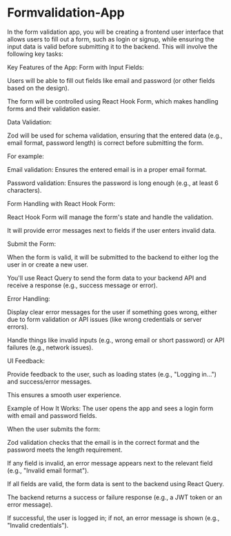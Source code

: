 # Formvalidation-App
In the form validation app, you will be creating a frontend user interface that allows users to fill out a form, such as login or signup, while ensuring the input data is valid before submitting it to the backend. This will involve the following key tasks:

Key Features of the App:
Form with Input Fields:

Users will be able to fill out fields like email and password (or other fields based on the design).

The form will be controlled using React Hook Form, which makes handling forms and their validation easier.

Data Validation:

Zod will be used for schema validation, ensuring that the entered data (e.g., email format, password length) is correct before submitting the form.

For example:

Email validation: Ensures the entered email is in a proper email format.

Password validation: Ensures the password is long enough (e.g., at least 6 characters).

Form Handling with React Hook Form:

React Hook Form will manage the form's state and handle the validation.

It will provide error messages next to fields if the user enters invalid data.

Submit the Form:

When the form is valid, it will be submitted to the backend to either log the user in or create a new user.

You'll use React Query to send the form data to your backend API and receive a response (e.g., success message or error).

Error Handling:

Display clear error messages for the user if something goes wrong, either due to form validation or API issues (like wrong credentials or server errors).

Handle things like invalid inputs (e.g., wrong email or short password) or API failures (e.g., network issues).

UI Feedback:

Provide feedback to the user, such as loading states (e.g., "Logging in...") and success/error messages.

This ensures a smooth user experience.

Example of How It Works:
The user opens the app and sees a login form with email and password fields.

When the user submits the form:

Zod validation checks that the email is in the correct format and the password meets the length requirement.

If any field is invalid, an error message appears next to the relevant field (e.g., "Invalid email format").

If all fields are valid, the form data is sent to the backend using React Query.

The backend returns a success or failure response (e.g., a JWT token or an error message).

If successful, the user is logged in; if not, an error message is shown (e.g., "Invalid credentials").

